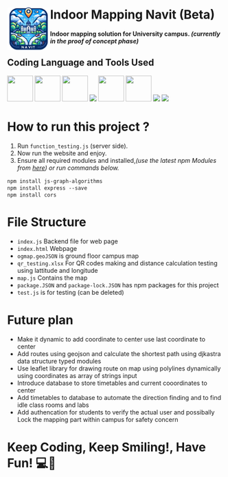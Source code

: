 # **Indoor Mapping Navit (Beta)**    <img src="media/logo.png" height="100" align="left"/>
**Indoor mapping solution for University campus. *(currently in the proof of concept phase)***
 
## **Coding Language and Tools Used**
<p align="left">

<img src="https://cdn.jsdelivr.net/gh/devicons/devicon@latest/icons/html5/html5-original.svg" width="60" height="60"/>
<img src="https://cdn.jsdelivr.net/gh/devicons/devicon@latest/icons/css3/css3-original.svg" width="60" height="60"/>
<img src="https://cdn.jsdelivr.net/gh/devicons/devicon@latest/icons/javascript/javascript-original.svg" width="60" height="60"/>
<img src="https://static-00.iconduck.com/assets.00/node-js-icon-454x512-nztofx17.png"height="60"/>
<img src="https://adware-technologies.s3.amazonaws.com/uploads/technology/thumbnail/20/express-js.png" width="60" height="60"/>
<img src="https://cdn.jsdelivr.net/gh/devicons/devicon@latest/icons/npm/npm-original-wordmark.svg" width="60" height="60"/>
<img src="https://upload.wikimedia.org/wikipedia/commons/b/b0/Openstreetmap_logo.svg"height="60"/> 
<img src="https://upload.wikimedia.org/wikipedia/commons/thumb/1/13/Leaflet_logo.svg/1280px-Leaflet_logo.svg.png" height="60"/>
</p>

# **How to run this project ?** 

1. Run `function_testing.js` (server side).
2. Now run the website and enjoy.
3. Ensure all required modules and installed,*(use the latest npm Modules from [here](https://www.npmjs.com/)) or run commands below.*


```code
npm install js-graph-algorithms
npm install express --save
npm install cors
```

# File Structure
* `index.js` Backend file for web page 
* `index.html` Webpage
* `ogmap.geoJSON` is ground floor campus map 
* `qr_testing.xlsx` For QR codes making and distance calculation testing using lattitude and longitude 
* `map.js` Contains the map 
* `package.JSON` and `package-lock.JSON` has npm packages for this project
* `test.js` is for testing (can be deleted)

# Future plan
* Make it dynamic to add coordinate to center use last coordinate to center
* Add routes using geojson and calculate the shortest path using djkastra data structure typed modules
* Use leaflet library for drawing route on map using polylines dynamically using coordinates as array of strings input
* Introduce database to store timetables and current cooordinates to center
* Add timetables to database to automate the direction finding and to find idle class rooms and labs
* Add authencation for students to verify the actual user and possibally Lock the mapping part within campus for safety concern

# **Keep Coding, Keep Smiling!, Have Fun!** 💻🚀